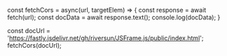 const fetchCors = async(url, targetElem) => {
    const response = await fetch(url);
    const docData = await response.text();
    console.log(docData);
}

const docUrl = 'https://fastly.jsdelivr.net/gh/riversun/JSFrame.js/public/index.html';
fetchCors(docUrl);